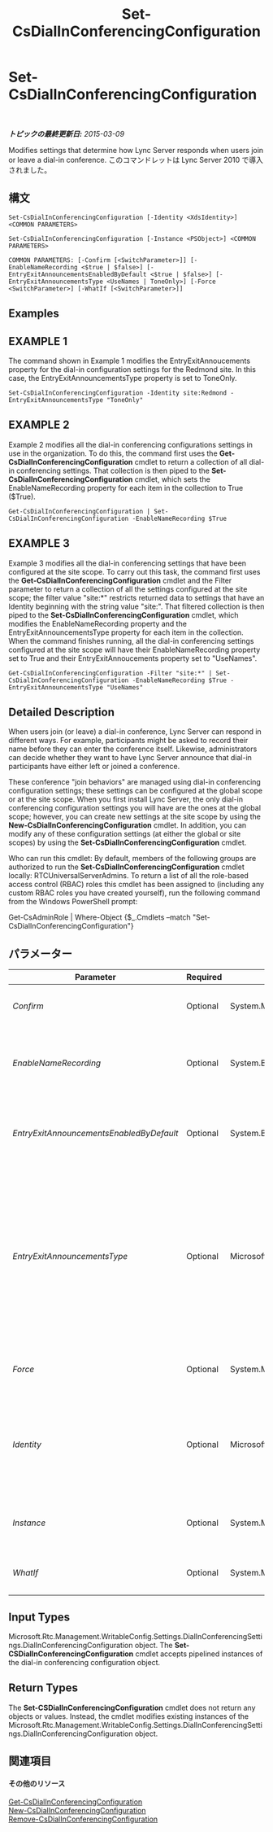 ﻿---
title: Set-CsDialInConferencingConfiguration
TOCTitle: Set-CsDialInConferencingConfiguration
ms:assetid: 3300343f-c075-4b4f-aaa4-091dbf1fcd90
ms:mtpsurl: https://technet.microsoft.com/ja-jp/library/Gg425825(v=OCS.15)
ms:contentKeyID: 48271713
ms.date: 05/19/2016
mtps_version: v=OCS.15
ms.translationtype: HT
---

# Set-CsDialInConferencingConfiguration

 

_**トピックの最終更新日:** 2015-03-09_

Modifies settings that determine how Lync Server responds when users join or leave a dial-in conference. このコマンドレットは Lync Server 2010 で導入されました。

## 構文

    Set-CsDialInConferencingConfiguration [-Identity <XdsIdentity>] <COMMON PARAMETERS>

    Set-CsDialInConferencingConfiguration [-Instance <PSObject>] <COMMON PARAMETERS>

    COMMON PARAMETERS: [-Confirm [<SwitchParameter>]] [-EnableNameRecording <$true | $false>] [-EntryExitAnnouncementsEnabledByDefault <$true | $false>] [-EntryExitAnnouncementsType <UseNames | ToneOnly>] [-Force <SwitchParameter>] [-WhatIf [<SwitchParameter>]]

## Examples

## EXAMPLE 1

The command shown in Example 1 modifies the EntryExitAnnoucements property for the dial-in configuration settings for the Redmond site. In this case, the EntryExitAnnouncementsType property is set to ToneOnly.

    Set-CsDialInConferencingConfiguration -Identity site:Redmond -EntryExitAnnouncementsType "ToneOnly"

## EXAMPLE 2

Example 2 modifies all the dial-in conferencing configurations settings in use in the organization. To do this, the command first uses the **Get-CsDialInConferencingConfiguration** cmdlet to return a collection of all dial-in conferencing settings. That collection is then piped to the **Set-CsDialInConferencingConfiguration** cmdlet, which sets the EnableNameRecording property for each item in the collection to True ($True).

    Get-CsDialInConferencingConfiguration | Set-CsDialInConferencingConfiguration -EnableNameRecording $True

## EXAMPLE 3

Example 3 modifies all the dial-in conferencing settings that have been configured at the site scope. To carry out this task, the command first uses the **Get-CsDialInConferencingConfiguration** cmdlet and the Filter parameter to return a collection of all the settings configured at the site scope; the filter value "site:\*" restricts returned data to settings that have an Identity beginning with the string value "site:". That filtered collection is then piped to the **Set-CsDialInConferencingConfiguration** cmdlet, which modifies the EnableNameRecording property and the EntryExitAnnouncementsType property for each item in the collection. When the command finishes running, all the dial-in conferencing settings configured at the site scope will have their EnableNameRecording property set to True and their EntryExitAnnoucements property set to "UseNames".

    Get-CsDialInConferencingConfiguration -Filter "site:*" | Set-CsDialInConferencingConfiguration -EnableNameRecording $True -EntryExitAnnouncementsType "UseNames"

## Detailed Description

When users join (or leave) a dial-in conference, Lync Server can respond in different ways. For example, participants might be asked to record their name before they can enter the conference itself. Likewise, administrators can decide whether they want to have Lync Server announce that dial-in participants have either left or joined a conference.

These conference "join behaviors" are managed using dial-in conferencing configuration settings; these settings can be configured at the global scope or at the site scope. When you first install Lync Server, the only dial-in conferencing configuration settings you will have are the ones at the global scope; however, you can create new settings at the site scope by using the **New-CsDialInConferencingConfiguration** cmdlet. In addition, you can modify any of these configuration settings (at either the global or site scopes) by using the **Set-CsDialInConferencingConfiguration** cmdlet.

Who can run this cmdlet: By default, members of the following groups are authorized to run the **Set-CsDialInConferencingConfiguration** cmdlet locally: RTCUniversalServerAdmins. To return a list of all the role-based access control (RBAC) roles this cmdlet has been assigned to (including any custom RBAC roles you have created yourself), run the following command from the Windows PowerShell prompt:

Get-CsAdminRole | Where-Object {$\_.Cmdlets –match "Set-CsDialInConferencingConfiguration"}

## パラメーター


<table>
<colgroup>
<col style="width: 25%" />
<col style="width: 25%" />
<col style="width: 25%" />
<col style="width: 25%" />
</colgroup>
<thead>
<tr class="header">
<th>Parameter</th>
<th>Required</th>
<th>Type</th>
<th>Description</th>
</tr>
</thead>
<tbody>
<tr class="odd">
<td><p><em>Confirm</em></p></td>
<td><p>Optional</p></td>
<td><p>System.Management.Automation.SwitchParameter</p></td>
<td><p>コマンドの実行前に確認メッセージが表示されます。</p></td>
</tr>
<tr class="even">
<td><p><em>EnableNameRecording</em></p></td>
<td><p>Optional</p></td>
<td><p>System.Boolean</p></td>
<td><p>Determines whether or not users are asked to record their name before entering the conference. Set to True to enable name recording; set to False to bypass name recording. The default value is True.</p></td>
</tr>
<tr class="odd">
<td><p><em>EntryExitAnnouncementsEnabledByDefault</em></p></td>
<td><p>Optional</p></td>
<td><p>System.Boolean</p></td>
<td><p>If set to True announcements will be played each time a participant enters or exits a conference. If set to False (the default value), entry and exit announcements will not be played.</p></td>
</tr>
<tr class="even">
<td><p><em>EntryExitAnnouncementsType</em></p></td>
<td><p>Optional</p></td>
<td><p>Microsoft.Rtc.Management.WritableConfig.Settings.DialInConferencingSettings.EntryExitAnnouncementsType</p></td>
<td><p>Indicates the action taken by the system any time a participant enters or leaves a conference. (Announcements are made only if the EntryExitAnnouncementsEnabledByDefault is set to True.) Valid values are:</p>
<p>UseNames. The person's name is announced any time her or she enters or leaves a conference (for example, &quot;Ken Myer is exiting the conference&quot;).</p>
<p>ToneOnly. A tone is played any time a participant enters or leaves a conference.</p>
<p>The default value is UseNames.</p></td>
</tr>
<tr class="odd">
<td><p><em>Force</em></p></td>
<td><p>Optional</p></td>
<td><p>System.Management.Automation.SwitchParameter</p></td>
<td><p>Suppresses the display of any non-fatal error message that might occur when running the command.</p></td>
</tr>
<tr class="even">
<td><p><em>Identity</em></p></td>
<td><p>Optional</p></td>
<td><p>Microsoft.Rtc.Management.Xds.XdsIdentity</p></td>
<td><p>Indicates the Identity of the dial-in conferencing configuration settings to be modified. To refer to the global settings, use this syntax: -Identity global. To refer to site settings, use syntax similar to this: -Identity site:Redmond. Note that you cannot use wildcards when specifying an Identity.</p></td>
</tr>
<tr class="odd">
<td><p><em>Instance</em></p></td>
<td><p>Optional</p></td>
<td><p>System.Management.Automation.PSObject</p></td>
<td><p>個々のパラメーター値を設定せずに、コマンドレットにオブジェクトへの参照を渡せます。</p></td>
</tr>
<tr class="even">
<td><p><em>WhatIf</em></p></td>
<td><p>Optional</p></td>
<td><p>System.Management.Automation.SwitchParameter</p></td>
<td><p>実際にコマンドを実行しなくてもコマンドの実行結果がわかります。</p></td>
</tr>
</tbody>
</table>


## Input Types

Microsoft.Rtc.Management.WritableConfig.Settings.DialInConferencingSettings.DialInConferencingConfiguration object. The **Set-CSDialInConferencingConfiguration** cmdlet accepts pipelined instances of the dial-in conferencing configuration object.

## Return Types

The **Set-CSDialInConferencingConfiguration** cmdlet does not return any objects or values. Instead, the cmdlet modifies existing instances of the Microsoft.Rtc.Management.WritableConfig.Settings.DialInConferencingSettings.DialInConferencingConfiguration object.

## 関連項目

#### その他のリソース

[Get-CsDialInConferencingConfiguration](get-csdialinconferencingconfiguration.md)  
[New-CsDialInConferencingConfiguration](new-csdialinconferencingconfiguration.md)  
[Remove-CsDialInConferencingConfiguration](remove-csdialinconferencingconfiguration.md)

